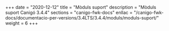 +++
date        = "2020-12-12"
title       = "Mòduls suport"
description = "Mòduls suport Canigó 3.4.4"
sections    = "canigo-fwk-docs"
enllac		= "/canigo-fwk-docs/documentacio-per-versions/3.4LTS/3.4.4/moduls/moduls-suport/"
weight		= 6
+++
